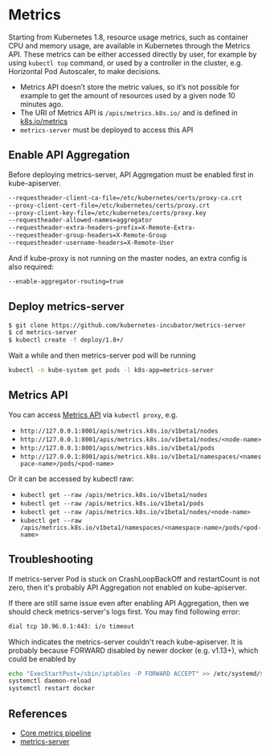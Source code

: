 # Metrics

Starting from Kubernetes 1.8, resource usage metrics, such as container CPU and memory usage, are available in Kubernetes through the Metrics API. These metrics can be either accessed directly by user, for example by using `kubectl top` command, or used by a controller in the cluster, e.g. Horizontal Pod Autoscaler, to make decisions.

- Metrics API doesn’t store the metric values, so it’s not possible for example to get the amount of resources used by a given node 10 minutes ago.
- The URI of Metrics API is `/apis/metrics.k8s.io/` and is defined in [k8s.io/metrics](https://github.com/kubernetes/metrics)
- `metrics-server` must be deployed to access this API

## Enable API Aggregation

Before deploying metrics-server, API Aggregation must be enabled first in kube-apiserver.

```sh
--requestheader-client-ca-file=/etc/kubernetes/certs/proxy-ca.crt
--proxy-client-cert-file=/etc/kubernetes/certs/proxy.crt
--proxy-client-key-file=/etc/kubernetes/certs/proxy.key
--requestheader-allowed-names=aggregator
--requestheader-extra-headers-prefix=X-Remote-Extra-
--requestheader-group-headers=X-Remote-Group
--requestheader-username-headers=X-Remote-User
```

And if kube-proxy is not running on the master nodes, an extra config is also required:

```sh
--enable-aggregator-routing=true
```

## Deploy metrics-server

```sh
$ git clone https://github.com/kubernetes-incubator/metrics-server
$ cd metrics-server
$ kubectl create -f deploy/1.8+/
```

Wait a while and then metrics-server pod will be running

```sh
kubectl -n kube-system get pods -l k8s-app=metrics-server
```

## Metrics API

You can access [Metrics API](https://github.com/kubernetes/community/blob/master/contributors/design-proposals/instrumentation/resource-metrics-api.md) via `kubectl proxy`, e.g.

- `http://127.0.0.1:8001/apis/metrics.k8s.io/v1beta1/nodes`
- `http://127.0.0.1:8001/apis/metrics.k8s.io/v1beta1/nodes/<node-name>`
- `http://127.0.0.1:8001/apis/metrics.k8s.io/v1beta1/pods`
- `http://127.0.0.1:8001/apis/metrics.k8s.io/v1beta1/namespaces/<namespace-name>/pods/<pod-name>`

Or it can be accessed by kubectl raw:

- `kubectl get --raw /apis/metrics.k8s.io/v1beta1/nodes`
- `kubectl get --raw /apis/metrics.k8s.io/v1beta1/pods`
- `kubectl get --raw /apis/metrics.k8s.io/v1beta1/nodes/<node-name>`
- `kubectl get --raw /apis/metrics.k8s.io/v1beta1/namespaces/<namespace-name>/pods/<pod-name>`

## Troubleshooting

If metrics-server Pod is stuck on CrashLoopBackOff and restartCount is not zero, then it's probably API Aggregation not enabled on kube-apiserver.

If there are still same issue even after enabling API Aggregation, then we should check metrics-server's logs first. You may find following error:

```sh
dial tcp 10.96.0.1:443: i/o timeout
```

Which indicates the metrics-server couldn't reach kube-apiserver. It is probably because FORWARD disabled by newer docker (e.g. v1.13+), which could be enabled by

```sh
echo "ExecStartPost=/sbin/iptables -P FORWARD ACCEPT" >> /etc/systemd/system/docker.service.d/exec_start.conf
systemctl daemon-reload
systemctl restart docker
```

## References

- [Core metrics pipeline](https://kubernetes.io/docs/tasks/debug-application-cluster/resource-metrics-pipeline/)
- [metrics-server](https://github.com/kubernetes-incubator/metrics-server)
